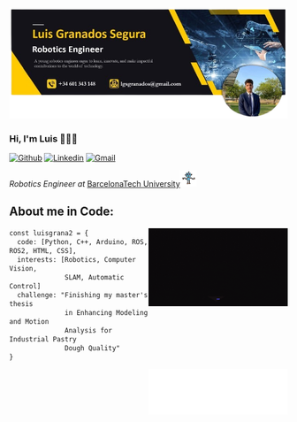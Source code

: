 ![Banner](img/banner.png)

### Hi, I'm Luis 👋🧑‍💻
[![Github](https://img.shields.io/badge/-Github-000?style=flat&logo=Github&logoColor=white)](https://github.com/luisgrana2)
[![Linkedin](https://img.shields.io/badge/-LinkedIn-blue?style=flat&logo=Linkedin&logoColor=white)](https://www.linkedin.com/in/luis-granados-segura-099290222/)
[![Gmail](https://img.shields.io/badge/-Gmail-c14438?style=flat&logo=Gmail&logoColor=white)](mailto:lgsgranados@gmail.com)
<p><em>Robotics Engineer at </em> <a href="https://www.upc.edu/es">BarcelonaTech University</a><img src="img/robot-dance.gif" width="30"> 

## About me in Code:
<img align="right" alt="img" src="img/giphy.gif" width="50%" height="auto" />

```
const luisgrana2 = {
  code: [Python, C++, Arduino, ROS, ROS2, HTML, CSS],
  interests: [Robotics, Computer Vision,
              SLAM, Automatic Control]
  challenge: "Finishing my master's thesis
              in Enhancing Modeling and Motion
              Analysis for Industrial Pastry
              Dough Quality"
}
```
<img align="right" alt="img" src="animation.svg" width="50%" height="auto" />

<!-- ![Animation](animation.svg) -->
